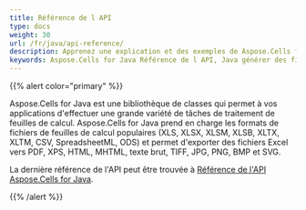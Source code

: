```yaml
---
title: Référence de l API
type: docs
weight: 30
url: /fr/java/api-reference/
description: Apprenez une explication et des exemples de Aspose.Cells for Java classes et méthodes pour générer, convertir, modifier, rendre et imprimer des fichiers Excel sans utiliser Microsoft Excel.
keywords: Aspose.Cells for Java Référence de l API, Java générer des fichiers Excel apis, Java convertir des fichiers Excel apis, Java réparer et corriger des fichiers Excel apis, Java rendre des fichiers Excel apis, Java imprimer des fichiers Excel apis
---
```


{{% alert color="primary" %}} 

Aspose.Cells for Java est une bibliothèque de classes qui permet à vos applications d'effectuer une grande variété de tâches de traitement de feuilles de calcul. Aspose.Cells for Java prend en charge les formats de fichiers de feuilles de calcul populaires (XLS, XLSX, XLSM, XLSB, XLTX, XLTM, CSV, SpreadsheetML, ODS) et permet d'exporter des fichiers Excel vers PDF, XPS, HTML, MHTML, texte brut, TIFF, JPG, PNG, BMP et SVG.

La dernière référence de l'API peut être trouvée à [Référence de l'API Aspose.Cells for Java](https://reference.aspose.com/cells/java).

{{% /alert %}}
